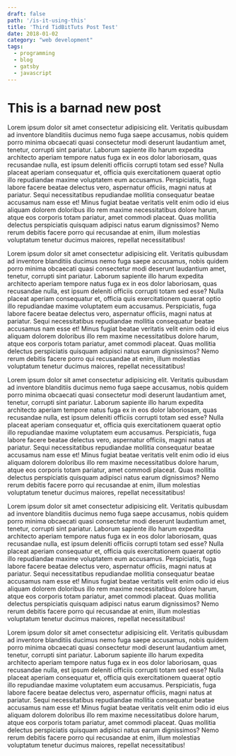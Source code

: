 ```yaml
---
draft: false
path: '/is-it-using-this'
title: 'Third TidBitTuts Post Test'
date: 2018-01-02
category: "web development"
tags:
  - programming
  - blog
  - gatsby
  - javascript
---
```


# This is a barnad new post

Lorem ipsum dolor sit amet consectetur adipisicing elit. Veritatis quibusdam ad inventore blanditiis ducimus nemo fuga saepe accusamus, nobis quidem porro minima obcaecati quasi consectetur modi deserunt laudantium amet, tenetur, corrupti sint pariatur. Laborum sapiente illo harum expedita architecto aperiam tempore natus fuga ex in eos dolor laboriosam, quas recusandae nulla, est ipsum deleniti officiis corrupti totam sed esse? Nulla placeat aperiam consequatur et, officia quis exercitationem quaerat optio illo repudiandae maxime voluptatem eum accusamus. Perspiciatis, fuga labore facere beatae delectus vero, aspernatur officiis, magni natus at pariatur. Sequi necessitatibus repudiandae mollitia consequatur beatae accusamus nam esse et! Minus fugiat beatae veritatis velit enim odio id eius aliquam dolorem doloribus illo rem maxime necessitatibus dolore harum, atque eos corporis totam pariatur, amet commodi placeat. Quas mollitia delectus perspiciatis quisquam adipisci natus earum dignissimos? Nemo rerum debitis facere porro qui recusandae at enim, illum molestias voluptatum tenetur ducimus maiores, repellat necessitatibus!

Lorem ipsum dolor sit amet consectetur adipisicing elit. Veritatis quibusdam ad inventore blanditiis ducimus nemo fuga saepe accusamus, nobis quidem porro minima obcaecati quasi consectetur modi deserunt laudantium amet, tenetur, corrupti sint pariatur. Laborum sapiente illo harum expedita architecto aperiam tempore natus fuga ex in eos dolor laboriosam, quas recusandae nulla, est ipsum deleniti officiis corrupti totam sed esse? Nulla placeat aperiam consequatur et, officia quis exercitationem quaerat optio illo repudiandae maxime voluptatem eum accusamus. Perspiciatis, fuga labore facere beatae delectus vero, aspernatur officiis, magni natus at pariatur. Sequi necessitatibus repudiandae mollitia consequatur beatae accusamus nam esse et! Minus fugiat beatae veritatis velit enim odio id eius aliquam dolorem doloribus illo rem maxime necessitatibus dolore harum, atque eos corporis totam pariatur, amet commodi placeat. Quas mollitia delectus perspiciatis quisquam adipisci natus earum dignissimos? Nemo rerum debitis facere porro qui recusandae at enim, illum molestias voluptatum tenetur ducimus maiores, repellat necessitatibus!

Lorem ipsum dolor sit amet consectetur adipisicing elit. Veritatis quibusdam ad inventore blanditiis ducimus nemo fuga saepe accusamus, nobis quidem porro minima obcaecati quasi consectetur modi deserunt laudantium amet, tenetur, corrupti sint pariatur. Laborum sapiente illo harum expedita architecto aperiam tempore natus fuga ex in eos dolor laboriosam, quas recusandae nulla, est ipsum deleniti officiis corrupti totam sed esse? Nulla placeat aperiam consequatur et, officia quis exercitationem quaerat optio illo repudiandae maxime voluptatem eum accusamus. Perspiciatis, fuga labore facere beatae delectus vero, aspernatur officiis, magni natus at pariatur. Sequi necessitatibus repudiandae mollitia consequatur beatae accusamus nam esse et! Minus fugiat beatae veritatis velit enim odio id eius aliquam dolorem doloribus illo rem maxime necessitatibus dolore harum, atque eos corporis totam pariatur, amet commodi placeat. Quas mollitia delectus perspiciatis quisquam adipisci natus earum dignissimos? Nemo rerum debitis facere porro qui recusandae at enim, illum molestias voluptatum tenetur ducimus maiores, repellat necessitatibus!

Lorem ipsum dolor sit amet consectetur adipisicing elit. Veritatis quibusdam ad inventore blanditiis ducimus nemo fuga saepe accusamus, nobis quidem porro minima obcaecati quasi consectetur modi deserunt laudantium amet, tenetur, corrupti sint pariatur. Laborum sapiente illo harum expedita architecto aperiam tempore natus fuga ex in eos dolor laboriosam, quas recusandae nulla, est ipsum deleniti officiis corrupti totam sed esse? Nulla placeat aperiam consequatur et, officia quis exercitationem quaerat optio illo repudiandae maxime voluptatem eum accusamus. Perspiciatis, fuga labore facere beatae delectus vero, aspernatur officiis, magni natus at pariatur. Sequi necessitatibus repudiandae mollitia consequatur beatae accusamus nam esse et! Minus fugiat beatae veritatis velit enim odio id eius aliquam dolorem doloribus illo rem maxime necessitatibus dolore harum, atque eos corporis totam pariatur, amet commodi placeat. Quas mollitia delectus perspiciatis quisquam adipisci natus earum dignissimos? Nemo rerum debitis facere porro qui recusandae at enim, illum molestias voluptatum tenetur ducimus maiores, repellat necessitatibus!

Lorem ipsum dolor sit amet consectetur adipisicing elit. Veritatis quibusdam ad inventore blanditiis ducimus nemo fuga saepe accusamus, nobis quidem porro minima obcaecati quasi consectetur modi deserunt laudantium amet, tenetur, corrupti sint pariatur. Laborum sapiente illo harum expedita architecto aperiam tempore natus fuga ex in eos dolor laboriosam, quas recusandae nulla, est ipsum deleniti officiis corrupti totam sed esse? Nulla placeat aperiam consequatur et, officia quis exercitationem quaerat optio illo repudiandae maxime voluptatem eum accusamus. Perspiciatis, fuga labore facere beatae delectus vero, aspernatur officiis, magni natus at pariatur. Sequi necessitatibus repudiandae mollitia consequatur beatae accusamus nam esse et! Minus fugiat beatae veritatis velit enim odio id eius aliquam dolorem doloribus illo rem maxime necessitatibus dolore harum, atque eos corporis totam pariatur, amet commodi placeat. Quas mollitia delectus perspiciatis quisquam adipisci natus earum dignissimos? Nemo rerum debitis facere porro qui recusandae at enim, illum molestias voluptatum tenetur ducimus maiores, repellat necessitatibus!
